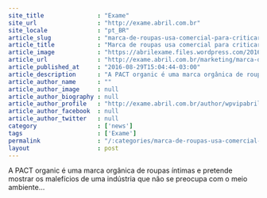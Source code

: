 ```yaml
---
site_title               : "Exame"
site_url                 : "http://exame.abril.com.br"
site_locale              : "pt_BR"
article_slug             : "marca-de-roupas-usa-comercial-para-criticar-mundo-da-moda"
article_title            : "Marca de roupas usa comercial para criticar mundo da moda"
article_image            : "https://abrilexame.files.wordpress.com/2016/09/size_960_16_9_pact-organic.jpg?quality=70&strip=all&w=960"
article_url              : "http://exame.abril.com.br/marketing/marca-de-roupas-usa-comercial-para-criticar-mundo-da-moda/"
article_published_at     : "2016-08-29T15:04:44-03:00"
article_description      : "A PACT organic é uma marca orgânica de roupas íntimas e pretende mostrar os malefícios de uma indústria que não se preocupa com o meio ambiente..."
article_author_name      : ""
article_author_image     : null
article_author_biography : null
article_author_profile   : "http://exame.abril.com.br/author/wpvipabril/"
article_author_facebook  : null
article_author_twitter   : null
category                 : ['news']
tags                     : ['Exame']
permalink                : "/:categories/marca-de-roupas-usa-comercial-para-criticar-mundo-da-moda/"
layout                   : post
---
```


A PACT organic é uma marca orgânica de roupas íntimas e pretende mostrar os malefícios de uma indústria que não se preocupa com o meio ambiente...
